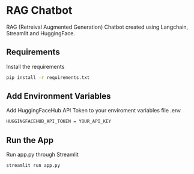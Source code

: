 # RAG Chatbot

RAG (Retreival Augmented Generation) Chatbot created using Langchain, Streamlit and HuggingFace.

## Requirements

Install the requirements

```bash
pip install -r requirements.txt
```

## Add Environment Variables

Add HuggingFaceHub API Token to your enviroment variables file .env

```bash
HUGGINGFACEHUB_API_TOKEN = YOUR_API_KEY
```

## Run the App

Run app.py through Streamlit

```bash
streamlit run app.py
```
